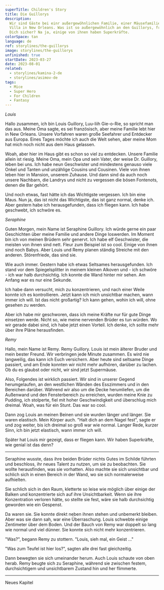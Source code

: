```yaml
---
superTitle: Children's Story
title: Die Guillorys
description:
  Wir sind Gäste bei einr außergewöhnlichen Familie, einer Mäusefamilie in ihrer
  Villa in New Orleans. Was ist so außergewöhnlich an den Guillorys, fragst Du
  Dich sicher? Na ja, einige von ihnen haben Superkräfte.
colorSpace: tan
language: de
ref: storylines/the-guillorys
image: storylines/the-guillorys
unfinished: true
startDate: 2023-03-27
date: 2023-08-01
related:
  - storylines/kamina-2-de
  - storylines/asimov-de
tags:
  - Mice
  - Super Hero
  - For Children
  - Fantasy
---
```


_Louis_

Hallo zusammen, ich bin Louis Guillory, Luu-Iiih Gie-o-Rie, so spricht man das
aus. Meine Oma sagte, es sei französisch, aber meine Familie lebt hier in New
Orleans. Unsere Vorfahren waren große Seefahrer und Entdecker aus Europa. Eines
Tages möchte ich auch die Welt sehen, aber meine Mom hat mich noch nicht aus dem
Haus gelassen.

Woah, aber hier im Haus gibt es schon so viel zu entdecken. Unsere Familie
allein ist riesig. Meine Oma, mein Opa und sein Vater, der weise Dr. Guillory,
leben bei uns. Ich habe neun Geschwister und mindestens genauso viele Onkel und
Tanten und unzählige Cousins und Cousinen. Viele von ihnen leben hier in
Mansion, unserem Zuhause. Und dann sind da auch noch unsere Nachbarn, die
Landrys und nicht zu vergessen die bösen Fontenots, denen die Bar gehört.

Und noch etwas, fast hätte ich das Wichtigste vergessen. Ich bin eine Maus. Nun
ja, das ist nicht das Wichtigste, das ist ganz normal, denke ich. Aber gestern
habe ich herausgefunden, dass ich fliegen kann. Ich habe geschwebt, ich schwöre
es.

_Seraphine_

Guten Morgen, mein Name ist Seraphine Guillory. Ich würde gerne ein paar
Geschichten über meine Familie und andere Dinge loswerden. Im Moment bin ich von
meinen Brüdern sehr genervt. Ich habe elf Geschwister, die meisten von ihnen
sind nett. Fleur zum Beispiel ist so cool. Einige von ihnen sind noch Babys.
Aber Louis und Remy planen ständig Streiche mit den anderen. Störenfriede, das
sind sie.

Wie auch immer. Gestern habe ich etwas Seltsames herausgefunden. Ich stand vor
dem Spiegelsplitter in meinem kleinen Alkoven und - ich schwöre - ich war halb
durchsichtig. Ich konnte die Wand hinter mir sehen. Am Anfang war es nur eine
Sekunde.

Ich habe dann versucht, mich zu konzentrieren, und nach einer Weile konnte ich
es kontrollieren. Jetzt kann ich mich unsichtbar machen, wann immer ich will.
Ist das nicht großartig? Ich kann gehen, wohin ich will, ohne gesehen zu werden.

Aber ich habe mir geschworen, dass ich meine Kräfte nur für gute Dinge einsetzen
werde. Nicht so, wie meine nervenden Brüder es tun würden. Wo wir gerade dabei
sind, ich habe jetzt einen Vorteil. Ich denke, ich sollte mehr über ihre Pläne
herausfinden.

_Remy_

Hallo, mein Name ist Remy. Remy Guillory. Louis ist mein älterer Bruder und mein
bester Freund. Wir verbringen jede Minute zusammen. Es wird nie langweilig, das
kann ich Euch versichern. Aber heute sind seltsame Dinge passiert, und am Ende
konnten wir nicht mehr aufhören, darüber zu lachen. Ob du es glaubst oder nicht,
wir sind jetzt Supermäuse.

Also, Folgendes ist wirklich passiert. Wir sind in unserer Gegend herumgelaufen,
an den westlichen Wänden des Esszimmers und in den Bereichen darüber. Während
wir also um die Decke herumliefen, um die Außenwand und den Fensterbereich zu
erreichen, wurden meine Knie zu Pudding, ich stolperte, fiel mit hoher
Geschwindigkeit und überschlug mich dreimal. Woah, was für ein Stunt. Das war so
cool.

Dann zog Louis an meinen Beinen und sie wurden länger und länger. Sie waren
elastisch. Mein Körper auch. "Halt dich an dem Nagel fest", sagte er und zog
weiter, bis ich dreimal so groß war wie normal. Langer Rede, kurzer Sinn, ich
bin jetzt elastisch, wann immer ich will.

Später hat Louis mir gezeigt, dass er fliegen kann. Wir haben Superkräfte, wie
genial ist das denn?

---

Seraphine wusste, dass ihre beiden Brüder nichts Gutes im Schilde führten und
beschloss, ihr neues Talent zu nutzen, um sie zu beobachten. Sie wollte
herausfinden, was sie vorhatten. Also machte sie sich unsichtbar und schlich
sich in einen Bereich in der Wand, wo sie sich normalerweise aufhielten.

Sie schlich sich in den Raum, kletterte so leise wie möglich über einige der
Balken und konzentrierte sich auf ihre Unsichtbarkeit. Wenn sie ihre
Konzentration verloren hätte, so stellte sie fest, wäre sie halb durchsichtig
geworden wie ein Gespenst.

Da waren sie. Sie konnte direkt neben ihnen stehen und unbemerkt bleiben. Aber
was sie dann sah, war eine Überraschung. Louis schwebte einige Zentimeter über
dem Boden. Und der Bauch von Remy war doppelt so lang wie normal und viel
dünner. Sie konnte sich nicht mehr konzentrieren.

"Was?", begann Remy zu stottern. "Louis, sieh mal, ein Geist ..."

"Was zum Teufel ist hier los?", sagten alle drei fast gleichzeitig.

Dann bewegten sie sich umeinander herum. Auch Louis schaute von oben herab. Remy
beugte sich zu Seraphine, während sie zwischen festem, durchsichtigem und
unsichtbarem Zustand hin und her flimmerte.

---

Neues Kapitel
